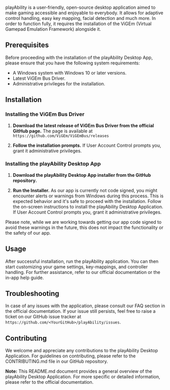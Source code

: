 
playAbility is a user-friendly, open-source desktop application aimed to make gaming accessible and enjoyable to everybody. It allows for adaptive control handling, easy key mapping, facial detection and much more. In order to function fully, it requires the installation of the ViGEm (Virtual Gamepad Emulation Framework) alongside it.

## Prerequisites
Before proceeding with the installation of the playAbility Desktop App, please ensure that you have the following system requirements:

- A Windows system with Windows 10 or later versions.
- Latest ViGEm Bus Driver.
- Administrative privileges for the installation.

## Installation

### Installing the ViGEm Bus Driver

1. **Download the latest release of ViGEm Bus Driver from the official GitHub page.** The page is available at `https://github.com/ViGEm/ViGEmBus/releases`
   
2. **Follow the installation prompts.** If User Account Control prompts you, grant it administrative privileges.

### Installing the playAbility Desktop App

1. **Download the playAbility Desktop App installer from the GitHub repository.**

2. **Run the Installer.** As our app is currently not code signed, you might encounter alerts or warnings from Windows during this process. This is expected behavior and it's safe to proceed with the installation. Follow the on-screen instructions to install the playAbility Desktop Application. If User Account Control prompts you, grant it administrative privileges.

Please note, while we are working towards getting our app code signed to avoid these warnings in the future, this does not impact the functionality or the safety of our app.

## Usage
After successful installation, run the playAbility application. You can then start customizing your game settings, key-mappings, and controller handling. For further assistance, refer to our official documentation or the in-app help guide.

## Troubleshooting
In case of any issues with the application, please consult our FAQ section in the official documentation. If your issue still persists, feel free to raise a ticket on our GitHub issue tracker at `https://github.com/<YourGitHub>/playAbility/issues`.

## Contributing
We welcome and appreciate any contributions to the playAbility Desktop Application. For guidelines on contributing, please refer to the CONTRIBUTING.md file in our GitHub repository.

**Note:** This README.md document provides a general overview of the playAbility Desktop Application. For more specific or detailed information, please refer to the official documentation.
